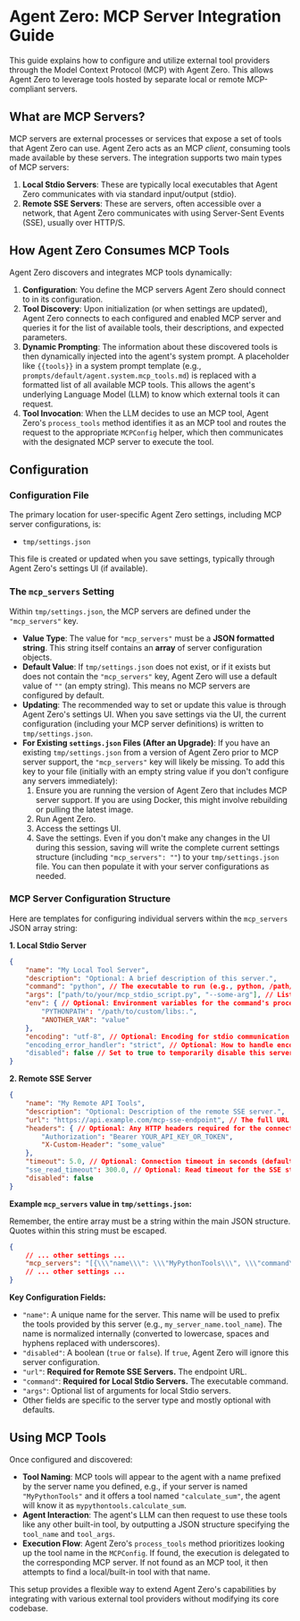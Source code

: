 # Agent Zero: MCP Server Integration Guide

This guide explains how to configure and utilize external tool providers through the Model Context Protocol (MCP) with Agent Zero. This allows Agent Zero to leverage tools hosted by separate local or remote MCP-compliant servers.

## What are MCP Servers?

MCP servers are external processes or services that expose a set of tools that Agent Zero can use. Agent Zero acts as an MCP *client*, consuming tools made available by these servers. The integration supports two main types of MCP servers:

1.  **Local Stdio Servers**: These are typically local executables that Agent Zero communicates with via standard input/output (stdio).
2.  **Remote SSE Servers**: These are servers, often accessible over a network, that Agent Zero communicates with using Server-Sent Events (SSE), usually over HTTP/S.

## How Agent Zero Consumes MCP Tools

Agent Zero discovers and integrates MCP tools dynamically:

1.  **Configuration**: You define the MCP servers Agent Zero should connect to in its configuration.
2.  **Tool Discovery**: Upon initialization (or when settings are updated), Agent Zero connects to each configured and enabled MCP server and queries it for the list of available tools, their descriptions, and expected parameters.
3.  **Dynamic Prompting**: The information about these discovered tools is then dynamically injected into the agent's system prompt. A placeholder like `{{tools}}` in a system prompt template (e.g., `prompts/default/agent.system.mcp_tools.md`) is replaced with a formatted list of all available MCP tools. This allows the agent's underlying Language Model (LLM) to know which external tools it can request.
4.  **Tool Invocation**: When the LLM decides to use an MCP tool, Agent Zero's `process_tools` method identifies it as an MCP tool and routes the request to the appropriate `MCPConfig` helper, which then communicates with the designated MCP server to execute the tool.

## Configuration

### Configuration File

The primary location for user-specific Agent Zero settings, including MCP server configurations, is:

*   `tmp/settings.json`

This file is created or updated when you save settings, typically through Agent Zero's settings UI (if available).

### The `mcp_servers` Setting

Within `tmp/settings.json`, the MCP servers are defined under the `"mcp_servers"` key.

*   **Value Type**: The value for `"mcp_servers"` must be a **JSON formatted string**. This string itself contains an **array** of server configuration objects.
*   **Default Value**: If `tmp/settings.json` does not exist, or if it exists but does not contain the `"mcp_servers"` key, Agent Zero will use a default value of `""` (an empty string). This means no MCP servers are configured by default.
*   **Updating**: The recommended way to set or update this value is through Agent Zero's settings UI. When you save settings via the UI, the current configuration (including your MCP server definitions) is written to `tmp/settings.json`.
*   **For Existing `settings.json` Files (After an Upgrade)**: If you have an existing `tmp/settings.json` from a version of Agent Zero prior to MCP server support, the `"mcp_servers"` key will likely be missing. To add this key to your file (initially with an empty string value if you don't configure any servers immediately):
    1.  Ensure you are running the version of Agent Zero that includes MCP server support. If you are using Docker, this might involve rebuilding or pulling the latest image.
    2.  Run Agent Zero.
    3.  Access the settings UI.
    4.  Save the settings. Even if you don't make any changes in the UI during this session, saving will write the complete current settings structure (including `"mcp_servers": ""`) to your `tmp/settings.json` file. You can then populate it with your server configurations as needed.

### MCP Server Configuration Structure

Here are templates for configuring individual servers within the `mcp_servers` JSON array string:

**1. Local Stdio Server**

```json
{
    "name": "My Local Tool Server",
    "description": "Optional: A brief description of this server.",
    "command": "python", // The executable to run (e.g., python, /path/to/my_tool_server)
    "args": ["path/to/your/mcp_stdio_script.py", "--some-arg"], // List of arguments for the command
    "env": { // Optional: Environment variables for the command's process
        "PYTHONPATH": "/path/to/custom/libs:.",
        "ANOTHER_VAR": "value"
    },
    "encoding": "utf-8", // Optional: Encoding for stdio communication (default: "utf-8")
    "encoding_error_handler": "strict", // Optional: How to handle encoding errors. Can be "strict", "ignore", or "replace" (default: "strict").
    "disabled": false // Set to true to temporarily disable this server without removing its configuration.
}
```

**2. Remote SSE Server**

```json
{
    "name": "My Remote API Tools",
    "description": "Optional: Description of the remote SSE server.",
    "url": "https://api.example.com/mcp-sse-endpoint", // The full URL for the SSE endpoint of the MCP server.
    "headers": { // Optional: Any HTTP headers required for the connection.
        "Authorization": "Bearer YOUR_API_KEY_OR_TOKEN",
        "X-Custom-Header": "some_value"
    },
    "timeout": 5.0, // Optional: Connection timeout in seconds (default: 5.0).
    "sse_read_timeout": 300.0, // Optional: Read timeout for the SSE stream in seconds (default: 300.0, i.e., 5 minutes).
    "disabled": false
}
```

**Example `mcp_servers` value in `tmp/settings.json`:**

Remember, the entire array must be a string within the main JSON structure. Quotes within this string must be escaped.

```json
{
    // ... other settings ...
    "mcp_servers": "[{\\\"name\\\": \\\"MyPythonTools\\\", \\\"command\\\": \\\"python3\\\", \\\"args\\\": [\\\"mcp_scripts/my_server.py\\\"], \\\"disabled\\\": false}, {\\\"name\\\": \\\"ExternalAPI\\\", \\\"url\\\": \\\"https://data.example.com/mcp\\\", \\\"headers\\\": {\\\"X-Auth-Token\\\": \\\"supersecret\\\"}, \\\"disabled\\\": false}]",
    // ... other settings ...
}
```

**Key Configuration Fields:**

*   `"name"`: A unique name for the server. This name will be used to prefix the tools provided by this server (e.g., `my_server_name.tool_name`). The name is normalized internally (converted to lowercase, spaces and hyphens replaced with underscores).
*   `"disabled"`: A boolean (`true` or `false`). If `true`, Agent Zero will ignore this server configuration.
*   `"url"`: **Required for Remote SSE Servers.** The endpoint URL.
*   `"command"`: **Required for Local Stdio Servers.** The executable command.
*   `"args"`: Optional list of arguments for local Stdio servers.
*   Other fields are specific to the server type and mostly optional with defaults.

## Using MCP Tools

Once configured and discovered:

*   **Tool Naming**: MCP tools will appear to the agent with a name prefixed by the server name you defined, e.g., if your server is named `"MyPythonTools"` and it offers a tool named `"calculate_sum"`, the agent will know it as `mypythontools.calculate_sum`.
*   **Agent Interaction**: The agent's LLM can then request to use these tools like any other built-in tool, by outputting a JSON structure specifying the `tool_name` and `tool_args`.
*   **Execution Flow**: Agent Zero's `process_tools` method prioritizes looking up the tool name in the `MCPConfig`. If found, the execution is delegated to the corresponding MCP server. If not found as an MCP tool, it then attempts to find a local/built-in tool with that name.

This setup provides a flexible way to extend Agent Zero's capabilities by integrating with various external tool providers without modifying its core codebase. 
